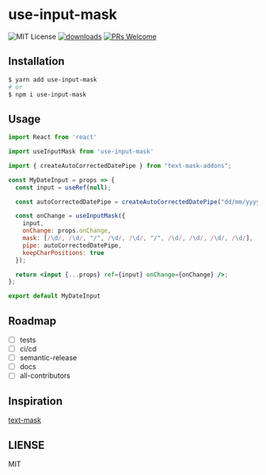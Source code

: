 # use-input-mask

![MIT License][license-badge]
[![downloads][downloads-badge]][npmcharts]
[![PRs Welcome][prs-badge]][prs]

## Installation

```bash
$ yarn add use-input-mask
# or
$ npm i use-input-mask
```

## Usage

```jsx
import React from 'react'

import useInputMask from 'use-input-mask'

import { createAutoCorrectedDatePipe } from "text-mask-addons";

const MyDateInput = props => {
  const input = useRef(null);

  const autoCorrectedDatePipe = createAutoCorrectedDatePipe("dd/mm/yyyy HH:MM");

  const onChange = useInputMask({
    input,
    onChange: props.onChange,
    mask: [/\d/, /\d/, "/", /\d/, /\d/, "/", /\d/, /\d/, /\d/, /\d/],
    pipe: autoCorrectedDatePipe,
    keepCharPositions: true
  });

  return <input {...props} ref={input} onChange={onChange} />;
};

export default MyDateInput
```

## Roadmap
* [ ] tests
* [ ] ci/cd
* [ ] semantic-release
* [ ] docs
* [ ] all-contributors

## Inspiration

[text-mask](https://github.com/text-mask/text-mask)

## LIENSE

MIT

[license-badge]: https://img.shields.io/npm/l/use-input-mask.svg?style=flat-square
[downloads-badge]: https://img.shields.io/npm/dm/use-input-mask.svg?style=flat-square
[prs-badge]: https://img.shields.io/badge/PRs-welcome-brightgreen.svg?style=flat-square
[prs]: http://makeapullrequest.com
[npmcharts]: http://npmcharts.com/compare/use-input-mask
